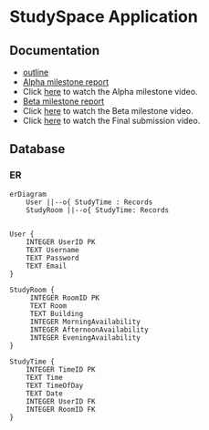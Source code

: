 # StudySpace Application

## Documentation

- [outline](./Project_Outline.pdf)
- [Alpha milestone report](./Project_Alpha_submission.pdf) 
- Click [here](https://youtu.be/0Scy31VG_Yc) to watch the Alpha milestone video.
- [Beta milestone report](./Project_Beta_submission.pdf)
- Click [here](https://youtu.be/p8YCdtdoTZA) to watch the Beta milestone video.
- Click [here](https://youtu.be/xoUFYdvfGMo) to watch the Final submission video.

## Database

### ER

```mermaid
erDiagram
    User ||--o{ StudyTime : Records
    StudyRoom ||--o{ StudyTime: Records
    

User {
    INTEGER UserID PK
    TEXT Username
    TEXT Password
    TEXT Email
}

StudyRoom {
     INTEGER RoomID PK
     TEXT Room
     TEXT Building
     INTEGER MorningAvailability 
     INTEGER AfternoonAvailability 
     INTEGER EveningAvailability 
}

StudyTime {
    INTEGER TimeID PK
    TEXT Time
    TEXT TimeOfDay
    TEXT Date
    INTEGER UserID FK
    INTEGER RoomID FK
}
```

